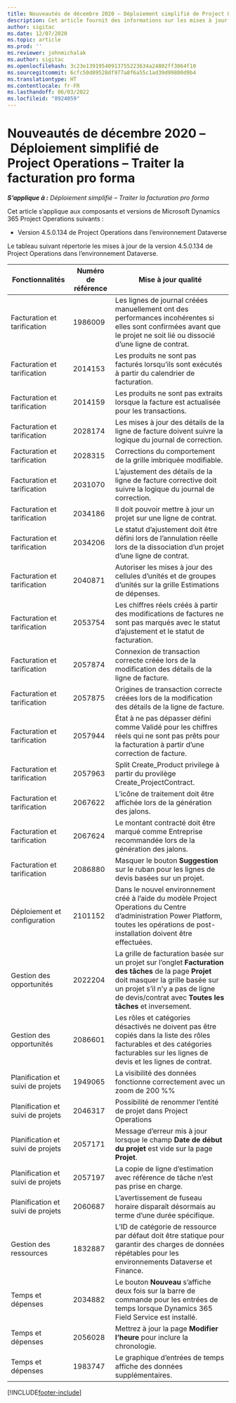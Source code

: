 ```yaml
---
title: Nouveautés de décembre 2020 – Déploiement simplifié de Project Operations – Traiter la facturation pro forma
description: Cet article fournit des informations sur les mises à jour de qualité disponibles dans la version de décembre 2020 de Déploiement simplifié de Project Operations – Opter pour la facturation pro forma.
author: sigitac
ms.date: 12/07/2020
ms.topic: article
ms.prod: ''
ms.reviewer: johnmichalak
ms.author: sigitac
ms.openlocfilehash: 3c23e13919540913755223634a24802ff3064f10
ms.sourcegitcommit: 6cfc50d89528df977a8f6a55c1ad39d99800d9b4
ms.translationtype: HT
ms.contentlocale: fr-FR
ms.lasthandoff: 06/03/2022
ms.locfileid: "8924059"
---
```

# <a name="whats-new-december-2020---project-operations-lite-deployment---deal-to-proforma-invoicing"></a>Nouveautés de décembre 2020 – Déploiement simplifié de Project Operations – Traiter la facturation pro forma

_**S’applique à :** Déploiement simplifié – Traiter la facturation pro forma_

Cet article s’applique aux composants et versions de Microsoft Dynamics 365 Project Operations suivants :

  - Version 4.5.0.134 de Project Operations dans l’environnement Dataverse 

Le tableau suivant répertorie les mises à jour de la version 4.5.0.134 de Project Operations dans l’environnement Dataverse.

| **Fonctionnalités** | **Numéro de référence** | **Mise à jour qualité** |
| --- | --- | --- |
| Facturation et tarification | 1986009 | Les lignes de journal créées manuellement ont des performances incohérentes si elles sont confirmées avant que le projet ne soit lié ou dissocié d’une ligne de contrat. |
| Facturation et tarification | 2014153 | Les produits ne sont pas facturés lorsqu’ils sont exécutés à partir du calendrier de facturation. |
| Facturation et tarification | 2014159 | Les produits ne sont pas extraits lorsque la facture est actualisée pour les transactions. |
| Facturation et tarification | 2028174 | Les mises à jour des détails de la ligne de facture doivent suivre la logique du journal de correction. |
| Facturation et tarification | 2028315 | Corrections du comportement de la grille imbriquée modifiable. |
| Facturation et tarification | 2031070 | L’ajustement des détails de la ligne de facture corrective doit suivre la logique du journal de correction. |
| Facturation et tarification | 2034186 | Il doit pouvoir mettre à jour un projet sur une ligne de contrat. |
| Facturation et tarification | 2034206 | Le statut d’ajustement doit être défini lors de l’annulation réelle lors de la dissociation d’un projet d’une ligne de contrat. |
| Facturation et tarification | 2040871 | Autoriser les mises à jour des cellules d’unités et de groupes d’unités sur la grille Estimations de dépenses. |
| Facturation et tarification | 2053754 | Les chiffres réels créés à partir des modifications de factures ne sont pas marqués avec le statut d’ajustement et le statut de facturation. |
| Facturation et tarification | 2057874 | Connexion de transaction correcte créée lors de la modification des détails de la ligne de facture. |
| Facturation et tarification | 2057875 | Origines de transaction correcte créées lors de la modification des détails de la ligne de facture. |
| Facturation et tarification | 2057944 | État à ne pas dépasser défini comme Validé pour les chiffres réels qui ne sont pas prêts pour la facturation à partir d’une correction de facture. |
| Facturation et tarification | 2057963 | Split Create\_Product privilege à partir du provilège Create\_ProjectContract. |
| Facturation et tarification | 2067622 | L’icône de traitement doit être affichée lors de la génération des jalons. |
| Facturation et tarification | 2067624 | Le montant contracté doit être marqué comme Entreprise recommandée lors de la génération des jalons. |
| Facturation et tarification | 2086880 | Masquer le bouton **Suggestion** sur le ruban pour les lignes de devis basées sur un projet. |
| Déploiement et configuration | 2101152 | Dans le nouvel environnement créé à l’aide du modèle Project Operations du Centre d’administration Power Platform, toutes les opérations de post-installation doivent être effectuées. |
| Gestion des opportunités | 2022204 | La grille de facturation basée sur un projet sur l’onglet **Facturation des tâches** de la page **Projet** doit masquer la grille basée sur un projet s’il n’y a pas de ligne de devis/contrat avec **Toutes les tâches** et inversement. |
| Gestion des opportunités | 2086601 | Les rôles et catégories désactivés ne doivent pas être copiés dans la liste des rôles facturables et des catégories facturables sur les lignes de devis et les lignes de contrat. |
| Planification et suivi de projets | 1949065 | La visibilité des données fonctionne correctement avec un zoom de 200 %% |
| Planification et suivi de projets | 2046317 | Possibilité de renommer l’entité de projet dans Project Operations |
| Planification et suivi de projets | 2057171 | Message d’erreur mis à jour lorsque le champ **Date de début du projet** est vide sur la page **Projet**. |
| Planification et suivi de projets | 2057197 | La copie de ligne d’estimation avec référence de tâche n’est pas prise en charge. |
| Planification et suivi de projets | 2060687 | L’avertissement de fuseau horaire disparaît désormais au terme d’une durée spécifique. |
| Gestion des ressources | 1832887 | L’ID de catégorie de ressource par défaut doit être statique pour garantir des charges de données répétables pour les environnements Dataverse et Finance. |
| Temps et dépenses | 2034882 | Le bouton **Nouveau** s’affiche deux fois sur la barre de commande pour les entrées de temps lorsque Dynamics 365 Field Service est installé. |
| Temps et dépenses | 2056028 | Mettrez à jour la page **Modifier l’heure** pour inclure la chronologie. |
| Temps et dépenses | 1983747 | Le graphique d’entrées de temps affiche des données supplémentaires. |


[!INCLUDE[footer-include](../../includes/footer-banner.md)]